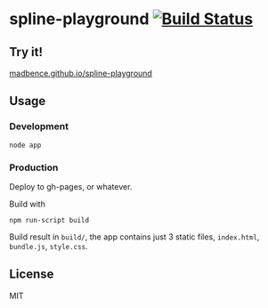 # spline-playground [![Build Status](https://travis-ci.org/madbence/spline-playground.png?branch=master)](https://travis-ci.org/madbence/spline-playground)

## Try it!

[madbence.github.io/spline-playground](http://madbence.github.io/spline-playground)

## Usage

### Development

```
node app
```

### Production

Deploy to gh-pages, or whatever.

Build with

```
npm run-script build
```

Build result in `build/`, the app contains just 3 static files,
`index.html`, `bundle.js`, `style.css`.

## License

MIT
